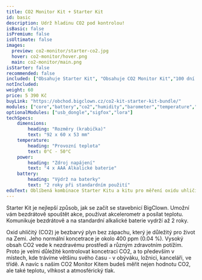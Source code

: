```yaml
---
title: CO2 Monitor Kit + Starter Kit
id: basic
description: Udrž hladinu CO2 pod kontrolou!
isBasic: false
isPremium: false
isUltimate: false
images:
  preview: co2-monitor/starter-co2.jpg
  hover: co2-monitor/hover.png
  main: co2-monitor/main.png
isStarter: false
recommended: false
included: ["Obsahuje Starter Kit", "Obsahuje CO2 Monitor Kit","100 dní na vyzkoušení","Hodinový webinář zdarma","Záruka 3 roky"]
notIncluded:
weight: 60
price: 5 390 Kč
buyLink: "https://obchod.bigclown.cz/co2-kit-starter-kit-bundle/"
modules: ["core","battery","co2","humidity","barometer","temperature","cover","enclosures-201"]
optionalModules: ["usb_dongle","sigfox","lora"]
techSpecs:
    dimensions:
        heading: "Rozměry (krabička)"
        text: "92 x 60 x 53 mm"
    temperature:
        heading: "Provozní teplota"
        text: 0°C - 50°C
    power:
        heading: "Zdroj napájení"
        text: "4 x AAA Alkalické baterie"
    battery:
        heading: "Výdrž na baterky"
        text: "2 roky při standardním použití"
eduText: Oblíbená kombinace Starter Kitu a kitu pro měření oxidu uhličitého
---
```


Starter Kit je nejlepší způsob, jak se začít se stavebnicí BigClown. Umožní vám bezdrátově spouštět akce, používat akcelerometr a posílat teplotu. Komunikuje bezdrátově a na standardní alkalické baterie vydrží až 2 roky.

Oxid uhličitý (CO2) je bezbarvý plyn bez zápachu, který je důležitý pro život na Zemi. Jeho normální koncetrace je okolo 400 ppm (0.04 %). Vysoký obsah CO2 vede k nezdravému prostředí a různým zdravotním potížím. Proto je velmi důležité kontrolovat koncetraci CO2, a to především v místech, kde trávíme většinu svého času - v obýváku, ložnici, kanceláři, ve třídě. A navíc s našim CO2 Monitor Kitem budeš měřit nejen hodnotu CO2, ale také teplotu, vlhkost a atmosférický tlak.
